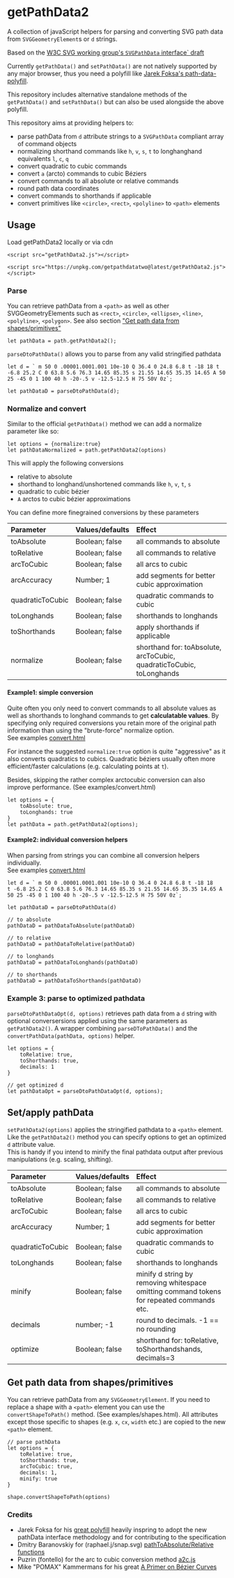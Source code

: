 # getPathData2

A collection of javaScript helpers for parsing and converting SVG path data from `SVGGeometryElement`s or `d` strings.

Based on the [W3C SVG working group's  `SVGPathData` interface` draft](https://svgwg.org/specs/paths/#InterfaceSVGPathData) 

Currently `getPathData()` and `setPathData()` are not natively supported by any major browser, thus you need a polyfill like [Jarek Foksa's path-data-polyfill](https://github.com/jarek-foksa/path-data-polyfill). 

This repository includes alternative standalone methods of the `getPathData()` and `setPathData()` but can also be used alongside the above polyfill.

This repository aims at providing helpers to:

* parse pathData from `d` attribute strings to a `SVGPathData` compliant array of command objects
* normalizing shorthand commands like `h`, `v`, `s`, `t` to longhanghand equivalents `l`, `c`, `q`
* convert quadratic to cubic commands
* convert `a` (arcto) commands to cubic Béziers
* convert commands to all absolute or relative commands
* round path data coordinates
* convert commands to shorthands if applicable
* convert primitives like `<circle>`, `<rect>`, `<polyline>` to `<path>` elements


## Usage
Load getPathData2 locally or via cdn

``` 
<script src="getPathData2.js"></script>
```

``` 
<script src="https://unpkg.com/getpathdatatwo@latest/getPathData2.js"></script>
```

### Parse
You can retrieve pathData from a `<path>` as well as other SVGGeometryElements such as `<rect>`, `<circle>`, `<ellipse>`, `<line>`, `<polyline>`, `<polygon>`. See also section ["Get path data from shapes/primitives"](#user-content-get-path-data-from-shapesprimitives)


```
let pathData = path.getPathData2();
```

`parseDtoPathData()` allows you to parse from any valid stringified pathdata

```
let d = ` m 50 0 .00001.0001.001 10e-10 Q 36.4 0 24.8 6.8 t -18 18 t -6.8 25.2 C 0 63.8 5.6 76.3 14.65 85.35 s 21.55 14.65 35.35 14.65 A 50 25 -45 0 1 100 40 h -20-.5 v -12.5-12.5 H 75 50V 0z`;

let pathDataD = parseDtoPathData(d);
```

### Normalize and convert
Similar to the official `getPathData()` method we can add a normalize parameter like so:  

```
let options = {normalize:true}
let pathDataNormalized = path.getPathData2(options)
```

This will apply the following conversions
* relative to absolute 
* shorthand to longhand/unshortened commands like `h`, `v`, `t`, `s`
* quadratic to cubic bézier
* `A` arctos to cubic bézier approximations

You can define more finegrained conversions by these parameters

| Parameter | Values/defaults | Effect | 
| :--- | :--- | :--- |
| toAbsolute | Boolean; false | all commands to absolute |
| toRelative | Boolean; false | all commands to relative |
| arcToCubic | Boolean; false | all arcs to cubic |
| arcAccuracy | Number; 1 | add segments for better cubic approximation |
| quadraticToCubic | Boolean; false | quadratic commands to cubic |
| toLonghands | Boolean; false | shorthands to longhands |
| toShorthands | Boolean; false | apply shorthands if applicable |
| normalize  | Boolean; false | shorthand for: toAbsolute, arcToCubic, quadraticToCubic, toLonghands |

#### Example1: simple conversion 
Quite often you only need to convert commands to all absolute values as well as shorthands to longhand commands to get **calculatable values**. By specifying only required conversions you retain more of the original path information than using the "brute-force" normalize option.   
See examples [convert.html](https://herrstrietzel.github.io/getPathData2/demo/parse.html)  


For instance the suggested `normalize:true` option is quite "aggressive" as it also converts quadratics to cubics. Quadratic béziers usually often more efficient/faster calculations (e.g. calculating points at `t`).  

Besides, skipping the rather complex arctocubic conversion can also improve performance. 
(See examples/convert.html)

```
let options = {
    toAbsolute: true,
    toLonghands: true
}
let pathData = path.getPathData2(options);
```

#### Example2: individual conversion helpers
When parsing from strings you can combine all conversion helpers individually.   
See examples [convert.html](https://herrstrietzel.github.io/getPathData2/demo/convert.html)  

``` 
let d = ` m 50 0 .00001.0001.001 10e-10 Q 36.4 0 24.8 6.8 t -18 18         
t -6.8 25.2 C 0 63.8 5.6 76.3 14.65 85.35 s 21.55 14.65 35.35 14.65 A 50 25 -45 0 1 100 40 h -20-.5 v -12.5-12.5 H 75 50V 0z`;

let pathDataD = parseDtoPathData(d)

// to absolute
pathDataD = pathDataToAbsolute(pathDataD)

// to relative
pathDataD = pathDataToRelative(pathDataD)

// to longhands
pathDataD = pathDataToLonghands(pathDataD)

// to shorthands
pathDataD = pathDataToShorthands(pathDataD)
```


### Example 3: parse to optimized pathdata

`parseDtoPathDataOpt(d, options)` retrieves path data from a `d` string with optional conversersions applied using the same parameters as `getPathData2()`. 
A wrapper combining `parseDToPathData()` and the `convertPathData(pathData, options)` helper.

```
let options = {
    toRelative: true,
    toShorthands: true,
    decimals: 1
}

// get optimized d
let pathDataOpt = parseDtoPathDataOpt(d, options);
```


## Set/apply pathData

`setPathData2(options)` applies the stringified pathdata to a `<path>` element. Like the `getPathData2()` method you can specify options to get an optimized `d` attribute value.  
This is handy if you intend to minify the final pathdata output after previous manipulations (e.g. scaling, shifting).


| Parameter | Values/defaults | Effect | 
| :--- | :--- | :--- |
| toAbsolute | Boolean; false | all commands to absolute |
| toRelative | Boolean; false | all commands to relative |
| arcToCubic | Boolean; false | all arcs to cubic |
| arcAccuracy | Number; 1 | add segments for better cubic approximation |
| quadraticToCubic | Boolean; false | quadratic commands to cubic |
| toLonghands | Boolean; false | shorthands to longhands |
| minify | Boolean; false | minify d string by removing whitespace omitting command tokens for repeated commands etc. |
| decimals | number; -1 | round to decimals. -1 == no rounding |
| optimize  | Boolean; false | shorthand for: toRelative, toShorthandshands, decimals=3 |


## Get path data from shapes/primitives
You can retrieve pathData from any `SVGGeometryElement`. If you need to replace a shape with a `<path>` element you can use the `convertShapeToPath()` method. (See examples/shapes.html). 
All attributes except those specific to shapes (e.g. `x`, `cx`, `width` etc.) are copied to the new `<path>` element.

```
// parse pathData
let options = {
    toRelative: true,
    toShorthands: true,
    arcToCubic: true,
    decimals: 1,
    minify: true
}

shape.convertShapeToPath(options)
```

### Credits

* Jarek Foksa for his [great polyfill](https://github.com/jarek-foksa/path-data-polyfill) heavily inspring to adopt the new pathData interface methodology and for contributing to the specification
* Dmitry Baranovskiy for (raphael.j/snap.svg) [pathToAbsolute/Relative functions](https://github.com/DmitryBaranovskiy/raphael/blob/master/raphael.js#L1848) 
* Puzrin (fontello) for the arc to cubic conversion method  [a2c.js](https://github.com/fontello/svgpath/blob/master/lib/a2c.js)
* Mike "POMAX" Kammermans for his great [A Primer on Bézier Curves](https://pomax.github.io/bezierinfo)
